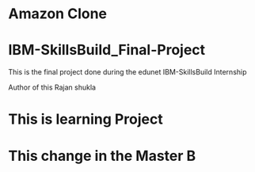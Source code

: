 # Amazon Clone


# IBM-SkillsBuild_Final-Project
This is the final project done during the edunet IBM-SkillsBuild Internship

Author of this Rajan shukla 

# This is learning Project  

# This change in the Master B
